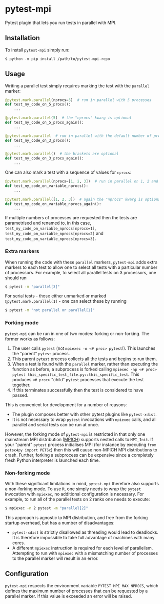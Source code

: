 # pytest-mpi

Pytest plugin that lets you run tests in parallel with MPI.

## Installation

To install `pytest-mpi` simply run:

```
$ python -m pip install /path/to/pytest-mpi-repo
```

## Usage

Writing a parallel test simply requires marking the test with the `parallel` marker:

```py
@pytest.mark.parallel(nprocs=5)  # run in parallel with 5 processes
def test_my_code_on_5_procs():
    ...

@pytest.mark.parallel(5)  # the "nprocs" kwarg is optional
def test_my_code_on_5_procs_again():
    ...

@pytest.mark.parallel  # run in parallel with the default number of processes (3)
def test_my_code_on_3_procs():
    ...

@pytest.mark.parallel()  # the brackets are optional
def test_my_code_on_3_procs_again():
    ...
```

One can also mark a test with a sequence of values for `nprocs`:

```py
@pytest.mark.parallel(nprocs=[1, 2, 3])  # run in parallel on 1, 2 and 3 processes
def test_my_code_on_variable_nprocs():
    ...

@pytest.mark.parallel([1, 2, 3])  # again the "nprocs" kwarg is optional
def test_my_code_on_variable_nprocs_again():
    ...
```

If multiple numbers of processes are requested then the tests are parametrised
and renamed to, in this case, `test_my_code_on_variable_nprocs[nprocs=1]`,
`test_my_code_on_variable_nprocs[nprocs=2]` and
`test_my_code_on_variable_nprocs[nprocs=3]`.

### Extra markers

When running the code with these `parallel` markers, `pytest-mpi` adds extra markers
to each test to allow one to select all tests with a particular number of processors.
For example, to select all parallel tests on 3 processors, one should run

```bash
$ pytest -m "parallel[3]"
```

For serial tests - those either unmarked or marked `@pytest.mark.parallel(1)` - one
can select these by running

```bash
$ pytest -m "not parallel or parallel[1]"
```

### Forking mode

`pytest-mpi` can be run in one of two modes: forking or non-forking. The former
works as follows:

1. The user calls `pytest` (not `mpiexec -n <# proc> pytest`!). This launches
   the "parent" `pytest` process.
2. This parent `pytest` process collects all the tests and begins to run them.
3. When a test is found with the `parallel` marker, rather than executing the
   function as before, a subprocess is forked calling
   `mpiexec -np <# proc> pytest this_specific_test_file.py::this_specific_test`.
   This produces `<# proc>` "child" `pytest` processes that execute the
   test together.
4. If this terminates successfully then the test is considered to have passed.

This is convenient for development for a number of reasons:

* The plugin composes better with other pytest plugins like `pytest-xdist`.
* It is not necessary to wrap `pytest` invocations with `mpiexec` calls, and
  all parallel and serial tests can be run at once.

However, the forking mode of `pytest-mpi` is restricted in that only one mainstream
MPI distribution ([MPICH](https://www.mpich.org/)) supports nested calls to
`MPI_Init`. If your "parent" `pytest` process initialises MPI (for instance by
executing `from petsc4py import PETSc`) then this will cause non-MPICH MPI
distributions to crash. Further, forking a subprocess can be expensive since a
completely fresh Python interpreter is launched each time.

### Non-forking mode

With these significant limitations in mind, `pytest-mpi` therefore also supports
a non-forking mode. To use it, one simply needs to wrap the `pytest` invocation
with `mpiexec`, no additional configuration is necessary. For example, to run
all of the parallel tests on 2 ranks one needs to execute:

```bash
$ mpiexec -n 2 pytest -m "parallel[2]"
```

This approach is agnostic to MPI distribution, and free from the forking startup
overhead, but has a number of disadvantages:

* `pytest-xdist` is strictly disallowed as threading would lead to deadlocks. It
  is therefore impossible to take full advantage of machines with many cores.
* A different `mpiexec` instruction is required for each level of parallelism.
  Attempting to run with `mpiexec` with a mismatching number of processes to the
  parallel marker will result in an error.

## Configuration

`pytest-mpi` respects the environment variable `PYTEST_MPI_MAX_NPROCS`, which defines
the maximum number of processes that can be requested by a parallel marker. If this
value is exceeded an error will be raised.
